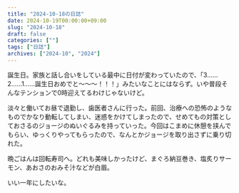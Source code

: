 ```yaml
---
title: "2024-10-18の日誌"
date: 2024-10-19T00:00:00+09:00
slug: "2024-10-18"
draft: false
categories: [""]
tags: ["日誌"]
archives: ["2024-10", "2024"]
---
```

誕生日。家族と話し合いをしている最中に日付が変わっていたので、「3……2……1……誕生日おめでと〜〜〜！！！」みたいなことにはならず。いや普段そんなテンションで0時迎えてるわけじゃないけど。

淡々と働いてお昼で退勤し、歯医者さんに行った。前回、治療への恐怖のようなものでかなり動転してしまい、迷惑をかけてしまったので、せめてもの対策としておさるのジョージのぬいぐるみを持っていった。今回はこまめに休憩を挟んでもらい、ゆっくりやってもらったので、なんとかジョージを取り出さずに乗り切れた。

晩ごはんは回転寿司へ。どれも美味しかったけど、まぐろ納豆巻き、塩炙りサーモン、あおさのおみそ汁などが白眉。

いい一年にしたいな。
